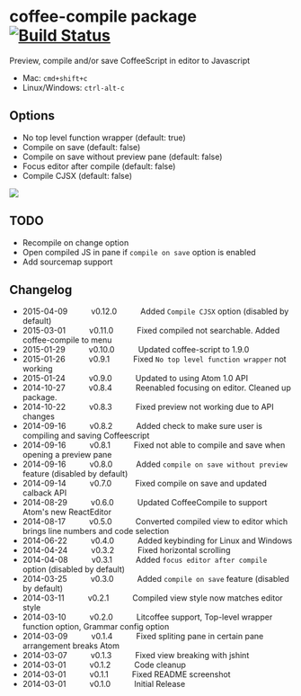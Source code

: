 # coffee-compile package [![Build Status](https://travis-ci.org/adrianlee44/atom-coffee-compile.svg?branch=master)](https://travis-ci.org/adrianlee44/atom-coffee-compile)

Preview, compile and/or save CoffeeScript in editor to Javascript
- Mac: `cmd+shift+c`
- Linux/Windows: `ctrl-alt-c`

## Options
- No top level function wrapper (default: true)
- Compile on save (default: false)
- Compile on save without preview pane (default: false)
- Focus editor after compile (default: false)
- Compile CJSX (default: false)

![](https://raw.github.com/adrianlee44/atom-coffee-compile/master/screenshot.png)

## TODO
- Recompile on change option
- Open compiled JS in pane if `compile on save` option is enabled
- Add sourcemap support

## Changelog
- 2015-04-09   v0.12.0   Added `Compile CJSX` option (disabled by default)
- 2015-03-01   v0.11.0   Fixed compiled not searchable. Added coffee-compile to menu
- 2015-01-29   v0.10.0   Updated coffee-script to 1.9.0
- 2015-01-26   v0.9.1   Fixed `No top level function wrapper` not working
- 2015-01-24   v0.9.0   Updated to using Atom 1.0 API
- 2014-10-27   v0.8.4   Reenabled focusing on editor. Cleaned up package.
- 2014-10-22   v0.8.3   Fixed preview not working due to API changes
- 2014-09-16   v0.8.2   Added check to make sure user is compiling and saving Coffeescript
- 2014-09-16   v0.8.1   Fixed not able to compile and save when opening a preview pane
- 2014-09-16   v0.8.0   Added `compile on save without preview` feature (disabled by default)
- 2014-09-14   v0.7.0   Fixed compile on save and updated calback API
- 2014-08-29   v0.6.0   Updated CoffeeCompile to support Atom's new ReactEditor
- 2014-08-17   v0.5.0   Converted compiled view to editor which brings line numbers and code selection
- 2014-06-22   v0.4.0   Added keybinding for Linux and Windows
- 2014-04-24   v0.3.2   Fixed horizontal scrolling
- 2014-04-08   v0.3.1   Added `focus editor after compile` option (disabled by default)
- 2014-03-25   v0.3.0   Added `compile on save` feature (disabled by default)
- 2014-03-11   v0.2.1   Compiled view style now matches editor style
- 2014-03-10   v0.2.0   Litcoffee support, Top-level wrapper function option, Grammar config option
- 2014-03-09   v0.1.4   Fixed spliting pane in certain pane arrangement breaks Atom
- 2014-03-07   v0.1.3   Fixed view breaking with jshint
- 2014-03-01   v0.1.2   Code cleanup
- 2014-03-01   v0.1.1   Fixed README screenshot
- 2014-03-01   v0.1.0   Initial Release
